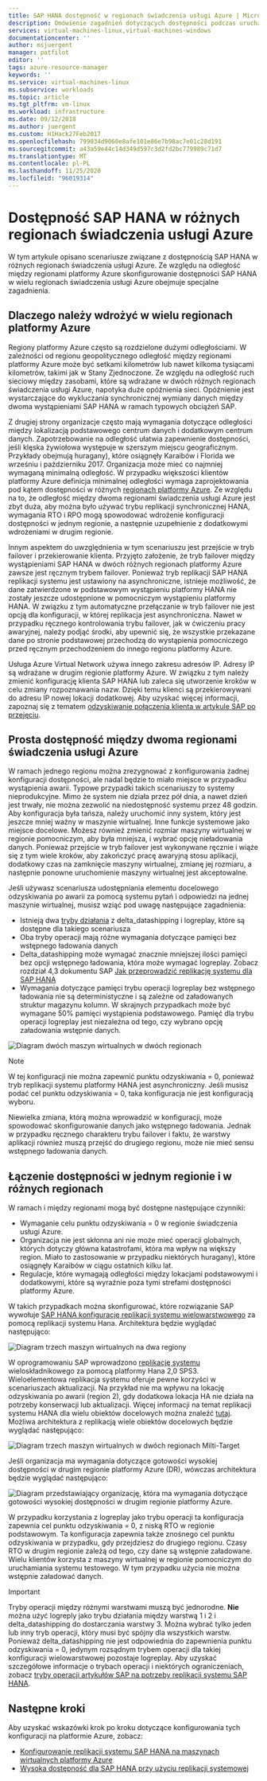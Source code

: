 ```yaml
---
title: SAP HANA dostępność w regionach świadczenia usługi Azure | Microsoft Docs
description: Omówienie zagadnień dotyczących dostępności podczas uruchamiania SAP HANA na maszynach wirtualnych platformy Azure w wielu regionach świadczenia usługi Azure.
services: virtual-machines-linux,virtual-machines-windows
documentationcenter: ''
author: msjuergent
manager: patfilot
editor: ''
tags: azure-resource-manager
keywords: ''
ms.service: virtual-machines-linux
ms.subservice: workloads
ms.topic: article
ms.tgt_pltfrm: vm-linux
ms.workload: infrastructure
ms.date: 09/12/2018
ms.author: juergent
ms.custom: H1Hack27Feb2017
ms.openlocfilehash: 799034d9060e8afe101e86e7b98ac7e01c28d191
ms.sourcegitcommit: a43a59e44c14d349d597c3d2fd2bc779989c71d7
ms.translationtype: MT
ms.contentlocale: pl-PL
ms.lasthandoff: 11/25/2020
ms.locfileid: "96019314"
---
```

# <a name="sap-hana-availability-across-azure-regions"></a>Dostępność SAP HANA w różnych regionach świadczenia usługi Azure

W tym artykule opisano scenariusze związane z dostępnością SAP HANA w różnych regionach świadczenia usługi Azure. Ze względu na odległość między regionami platformy Azure skonfigurowanie dostępności SAP HANA w wielu regionach świadczenia usługi Azure obejmuje specjalne zagadnienia.

## <a name="why-deploy-across-multiple-azure-regions"></a>Dlaczego należy wdrożyć w wielu regionach platformy Azure

Regiony platformy Azure często są rozdzielone dużymi odległościami. W zależności od regionu geopolitycznego odległość między regionami platformy Azure może być setkami kilometrów lub nawet kilkoma tysiącami kilometrów, takimi jak w Stany Zjednoczone. Ze względu na odległość ruch sieciowy między zasobami, które są wdrażane w dwóch różnych regionach świadczenia usługi Azure, napotyka duże opóźnienia sieci. Opóźnienie jest wystarczające do wykluczania synchronicznej wymiany danych między dwoma wystąpieniami SAP HANA w ramach typowych obciążeń SAP. 

Z drugiej strony organizacje często mają wymagania dotyczące odległości między lokalizacją podstawowego centrum danych i dodatkowym centrum danych. Zapotrzebowanie na odległość ułatwia zapewnienie dostępności, jeśli klęska żywiołowa występuje w szerszym miejscu geograficznym. Przykłady obejmują huragany), które osiągnęły Karaibów i Florida we wrześniu i październiku 2017. Organizacja może mieć co najmniej wymaganą minimalną odległość. W przypadku większości klientów platformy Azure definicja minimalnej odległości wymaga zaprojektowania pod kątem dostępności w różnych [regionach platformy Azure](https://azure.microsoft.com/regions/). Ze względu na to, że odległość między dwoma regionami świadczenia usługi Azure jest zbyt duża, aby można było używać trybu replikacji synchronicznej HANA, wymagania RTO i RPO mogą spowodować wdrożenie konfiguracji dostępności w jednym regionie, a następnie uzupełnienie z dodatkowymi wdrożeniami w drugim regionie.

Innym aspektem do uwzględnienia w tym scenariuszu jest przejście w tryb failover i przekierowanie klienta. Przyjęto założenie, że tryb failover między wystąpieniami SAP HANA w dwóch różnych regionach platformy Azure zawsze jest ręcznym trybem failover. Ponieważ tryb replikacji SAP HANA replikacji systemu jest ustawiony na asynchroniczne, istnieje możliwość, że dane zatwierdzone w podstawowym wystąpieniu platformy HANA nie zostały jeszcze udostępnione w pomocniczym wystąpieniu platformy HANA. W związku z tym automatyczne przełączanie w tryb failover nie jest opcją dla konfiguracji, w której replikacja jest asynchroniczna. Nawet w przypadku ręcznego kontrolowania trybu failover, jak w ćwiczeniu pracy awaryjnej, należy podjąć środki, aby upewnić się, że wszystkie przekazane dane po stronie podstawowej przechodzą do wystąpienia pomocniczego przed ręcznym przechodzeniem do innego regionu platformy Azure.
 
Usługa Azure Virtual Network używa innego zakresu adresów IP. Adresy IP są wdrażane w drugim regionie platformy Azure. W związku z tym należy zmienić konfigurację klienta SAP HANA lub zaleca się utworzenie kroków w celu zmiany rozpoznawania nazw. Dzięki temu klienci są przekierowywani do adresu IP nowej lokacji dodatkowej. Aby uzyskać więcej informacji, zapoznaj się z tematem [odzyskiwanie połączenia klienta w artykule SAP po przejęciu](https://help.sap.com/doc/6b94445c94ae495c83a19646e7c3fd56/2.0.02/en-US/c93a723ceedc45da9a66ff47672513d3.html).   

## <a name="simple-availability-between-two-azure-regions"></a>Prosta dostępność między dwoma regionami świadczenia usługi Azure

W ramach jednego regionu można zrezygnować z konfigurowania żadnej konfiguracji dostępności, ale nadal będzie to miało miejsce w przypadku wystąpienia awarii. Typowe przypadki takich scenariuszy to systemy nieprodukcyjne. Mimo że system nie działa przez pół dnia, a nawet dzień jest trwały, nie można zezwolić na niedostępność systemu przez 48 godzin. Aby konfiguracja była tańsza, należy uruchomić inny system, który jest jeszcze mniej ważny w maszynie wirtualnej. Inne funkcje systemowe jako miejsce docelowe. Możesz również zmienić rozmiar maszyny wirtualnej w regionie pomocniczym, aby była mniejsza, i wybrać opcję nieładowania danych. Ponieważ przejście w tryb failover jest wykonywane ręcznie i wiąże się z tym wiele kroków, aby zakończyć pracę awaryjną stosu aplikacji, dodatkowy czas na zamknięcie maszyny wirtualnej, zmianę jej rozmiaru, a następnie ponowne uruchomienie maszyny wirtualnej jest akceptowalne.

Jeśli używasz scenariusza udostępniania elementu docelowego odzyskiwania po awarii za pomocą systemu pytań i odpowiedzi na jednej maszynie wirtualnej, musisz wziąć pod uwagę następujące zagadnienia:

- Istnieją dwa [tryby działania](https://help.sap.com/viewer/6b94445c94ae495c83a19646e7c3fd56/2.0.02/en-US/627bd11e86c84ec2b9fcdf585d24011c.html) z delta_datashipping i logreplay, które są dostępne dla takiego scenariusza
- Oba tryby operacji mają różne wymagania dotyczące pamięci bez wstępnego ładowania danych
- Delta_datashipping może wymagać znacznie mniejszej ilości pamięci bez opcji wstępnego ładowania, która może wymagać logreplay. Zobacz rozdział 4,3 dokumentu SAP [Jak przeprowadzić replikację systemu dla SAP HANA](https://archive.sap.com/kmuuid2/9049e009-b717-3110-ccbd-e14c277d84a3/How%20to%20Perform%20System%20Replication%20for%20SAP%20HANA.pdf)
- Wymagania dotyczące pamięci trybu operacji logreplay bez wstępnego ładowania nie są deterministyczne i są zależne od załadowanych struktur magazynu kolumn. W skrajnych przypadkach może być wymagane 50% pamięci wystąpienia podstawowego. Pamięć dla trybu operacji logreplay jest niezależna od tego, czy wybrano opcję załadowania wstępnie danych.


![Diagram dwóch maszyn wirtualnych w dwóch regionach](./media/sap-hana-availability-two-region/two_vm_HSR_async_2regions_nopreload.PNG)

> [!NOTE]
> W tej konfiguracji nie można zapewnić punktu odzyskiwania = 0, ponieważ tryb replikacji systemu platformy HANA jest asynchroniczny. Jeśli musisz podać cel punktu odzyskiwania = 0, taka konfiguracja nie jest konfiguracją wyboru.

Niewielka zmiana, którą można wprowadzić w konfiguracji, może spowodować skonfigurowanie danych jako wstępnego ładowania. Jednak w przypadku ręcznego charakteru trybu failover i faktu, że warstwy aplikacji również muszą przejść do drugiego regionu, może nie mieć sensu wstępnego ładowania danych. 

## <a name="combine-availability-within-one-region-and-across-regions"></a>Łączenie dostępności w jednym regionie i w różnych regionach 

W ramach i między regionami mogą być dostępne następujące czynniki:

- Wymaganie celu punktu odzyskiwania = 0 w regionie świadczenia usługi Azure.
- Organizacja nie jest skłonna ani nie może mieć operacji globalnych, których dotyczy główna katastrofami, która ma wpływ na większy region. Miało to zastosowanie w przypadku niektórych huragany), które osiągnęły Karaibów w ciągu ostatnich kilku lat.
- Regulacje, które wymagają odległości między lokacjami podstawowymi i dodatkowymi, które są wyraźnie poza tymi strefami dostępności platformy Azure.

W takich przypadkach można skonfigurować, które rozwiązanie SAP wywołuje [SAP HANA konfigurację replikacji systemu wielowarstwowego](https://help.sap.com/viewer/6b94445c94ae495c83a19646e7c3fd56/2.0.02/en-US/ca6f4c62c45b4c85a109c7faf62881fc.html) za pomocą replikacji systemu Hana. Architektura będzie wyglądać następująco:

![Diagram trzech maszyn wirtualnych na dwa regiony](./media/sap-hana-availability-two-region/three_vm_HSR_async_2regions_ha_and_dr.PNG)

W oprogramowaniu SAP wprowadzono [replikację systemu](https://help.sap.com/viewer/42668af650f84f9384a3337bcd373692/2.0.03/en-US/0b2c70836865414a8c65463180d18fec.html) wieloskładnikowego za pomocą platformy Hana 2,0 SPS3. Wieloelementowa replikacja systemu oferuje pewne korzyści w scenariuszach aktualizacji. Na przykład nie ma wpływu na lokację odzyskiwania po awarii (region 2), gdy dodatkowa lokacja HA nie działa na potrzeby konserwacji lub aktualizacji. Więcej informacji na temat replikacji systemu HANA dla wielu obiektów docelowych można znaleźć [tutaj](https://help.sap.com/viewer/6b94445c94ae495c83a19646e7c3fd56/2.0.03/en-US/ba457510958241889a459e606bbcf3d3.html).
Możliwa architektura z replikacją wiele obiektów docelowych będzie wyglądać następująco:

![Diagram trzech maszyn wirtualnych w dwóch regionach Milti-Target](./media/sap-hana-availability-two-region/saphanaavailability_hana_system_2region_HA_and_DR_multitarget_3VMs.PNG)

Jeśli organizacja ma wymagania dotyczące gotowości wysokiej dostępności w drugim regionie platformy Azure (DR), wówczas architektura będzie wyglądać następująco:

![Diagram przedstawiający organizację, która ma wymagania dotyczące gotowości wysokiej dostępności w drugim regionie platformy Azure.](./media/sap-hana-availability-two-region/saphanaavailability_hana_system_2region_HA_and_DR_multitarget_4VMs.PNG)


W przypadku korzystania z logreplay jako trybu operacji ta konfiguracja zapewnia cel punktu odzyskiwania = 0, z niską RTO w regionie podstawowym. Ta konfiguracja zapewnia także znośnego cel punktu odzyskiwania w przypadku, gdy przejdziesz do drugiego regionu. Czasy RTO w drugim regionie zależą od tego, czy dane są wstępnie załadowane. Wielu klientów korzysta z maszyny wirtualnej w regionie pomocniczym do uruchamiania systemu testowego. W tym przypadku użycia nie można wstępnie załadować danych.

> [!IMPORTANT]
> Tryby operacji między różnymi warstwami muszą być jednorodne. **Nie** można użyć logreply jako trybu działania między warstwą 1 i 2 i delta_datashipping do dostarczania warstwy 3. Można wybrać tylko jeden lub inny tryb operacji, który musi być spójny dla wszystkich warstw. Ponieważ delta_datashipping nie jest odpowiednia do zapewnienia punktu odzyskiwania = 0, jedynym rozsądnym trybem operacji dla takiej konfiguracji wielowarstwowej pozostaje logreplay. Aby uzyskać szczegółowe informacje o trybach operacji i niektórych ograniczeniach, zobacz [tryby operacji artykułów SAP na potrzeby replikacji systemu SAP HANA](https://help.sap.com/viewer/6b94445c94ae495c83a19646e7c3fd56/2.0.02/en-US/627bd11e86c84ec2b9fcdf585d24011c.html). 

## <a name="next-steps"></a>Następne kroki

Aby uzyskać wskazówki krok po kroku dotyczące konfigurowania tych konfiguracji na platformie Azure, zobacz:

- [Konfigurowanie replikacji systemu SAP HANA na maszynach wirtualnych platformy Azure](sap-hana-high-availability.md)
- [Wysoka dostępność dla SAP HANA przy użyciu replikacji systemowej](https://blogs.sap.com/2018/01/08/your-sap-on-azure-part-4-high-availability-for-sap-hana-using-system-replication/)

 



 
  
